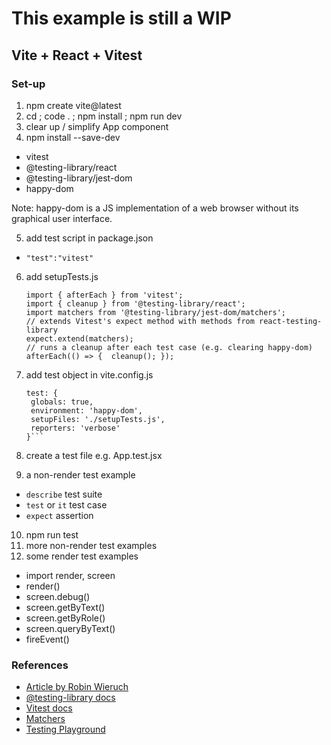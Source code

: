 # This example is still a WIP

## Vite + React + Vitest

### Set-up
1. npm create vite@latest
2. cd ; code . ; npm install ; npm run dev
3. clear up / simplify App component
4. npm install --save-dev 
- vitest 
- @testing-library/react 
- @testing-library/jest-dom
- happy-dom

Note: happy-dom is a JS implementation of a web browser without its graphical user interface.
   
5. add test script in package.json
- `"test":"vitest"`

6. add setupTests.js
   ```
   import { afterEach } from 'vitest';
   import { cleanup } from '@testing-library/react';
   import matchers from '@testing-library/jest-dom/matchers';
   // extends Vitest's expect method with methods from react-testing-library
   expect.extend(matchers);
   // runs a cleanup after each test case (e.g. clearing happy-dom)
   afterEach(() => {  cleanup(); });
   ```

7. add test object in vite.config.js
   ```
   test: {
    globals: true,
    environment: 'happy-dom',
    setupFiles: './setupTests.js',
    reporters: 'verbose'
   }```
   
8. create a test file e.g. App.test.jsx
9. a non-render test example
- `describe` test suite
- `test` or `it` test case
- `expect` assertion

10. npm run test
11. more non-render test examples
12. some render test examples
- import render, screen
- render(<App />)
- screen.debug()
- screen.getByText()
- screen.getByRole()
- screen.queryByText()
- fireEvent()


### References
- [Article by Robin Wieruch](https://www.robinwieruch.de/vitest-react-testing-library/)
- [@testing-library docs](https://testing-library.com/docs/)
- [Vitest docs](https://vitest.dev/api/expect.html)
- [Matchers](https://github.com/testing-library/jest-dom)
- [Testing Playground](https://testing-playground.com/)